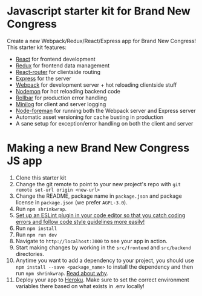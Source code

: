 # Javascript starter kit for Brand New Congress
Create a new Webpack/Redux/React/Express app for Brand New Congress! This starter kit features:
* [React](https://facebook.github.io/react/) for frontend development
* [Redux](http://redux.js.org/) for frontend data management
* [React-router](https://github.com/reactjs/react-router) for clientside routing
* [Express](http://expressjs.com/) for the server
* [Webpack](https://webpack.github.io/) for development server + hot reloading clientside stuff
* [Nodemon](https://github.com/remy/nodemon) for hot reloading backend code
* [Rollbar](https://rollbar.com) for production error handling
* [Minilog](https://github.com/mixu/minilog) for client and server logging
* [Node-foreman](https://github.com/strongloop/node-foreman) for running both the Webpack server and Express server
* Automatic asset versioning for cache busting in production
* A sane setup for exception/error handling on both the client and server

# Making a new Brand New Congress JS app
1. Clone this starter kit
1. Change the git remote to point to your new project's repo with `git remote set-url origin <new-url>`
1. Change the README, package name in `package.json` and package license in `package.json` (we prefer `AGPL-3.0`).
1. Run `npm shrinkwrap`.
1. [Set up an ESLint plugin in your code editor so that you catch coding errors and follow code style guidelines more easily!](https://medium.com/planet-arkency/catch-mistakes-before-you-run-you-javascript-code-6e524c36f0c8#.oboqsse48)
1. Run `npm install`
1. Run `npm run dev`
1. Navigate to `http://localhost:3000` to see your app in action.
1. Start making changes by working in the `src/frontend` and `src/backend` directories.
1. Anytime you want to add a dependency to your project, you should use `npm install --save <package_name>` to install the dependency and then run `npm shrinkwrap`. [Read about why](https://docs.npmjs.com/cli/shrinkwrap).
1. Deploy your app to [Heroku](https://heroku.com). Make sure to set the correct environment variables there based on what exists in .env locally!
